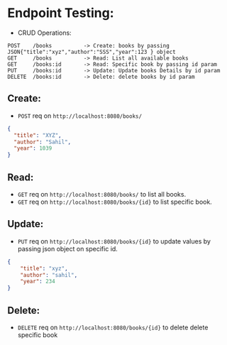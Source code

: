 # Endpoint Testing:

- CRUD Operations:
```plain
POST    /books          -> Create: books by passing JSON{"title":"xyz","author":"SSS","year":123 } object
GET     /books          -> Read: List all available books 
GET     /books:id       -> Read: Specific book by passing id param
PUT     /books:id       -> Update: Update books Details by id param
DELETE  /books:id       -> Delete: delete books by id param
```

## Create:

- `POST` req on `http://localhost:8080/books/`
```JSON
{
  "title": "XYZ",
  "author": "Sahil",
  "year": 1039
}
```

## Read:
- `GET` req on `http://localhost:8080/books/` to list all books.
- `GET` req on `http://localhost:8080/books/{id}` to list specific book.


## Update:
- `PUT` req on `http://localhost:8080/books/{id}` to update values by passing json object on specific id.
```JSON
{
    "title": "xyz",
    "author": "sahil",
    "year": 234
}
```

## Delete:
- `DELETE` req on `http://localhost:8080/books/{id}` to delete delete specific book
